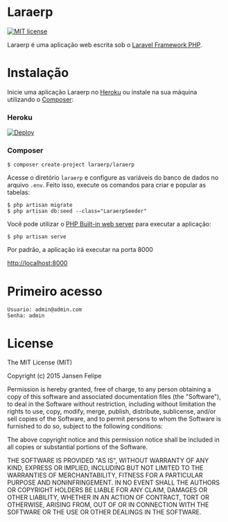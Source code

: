 # Laraerp

[![MIT license](https://img.shields.io/dub/l/vibe-d.svg)](http://opensource.org/licenses/MIT)

Laraerp é uma aplicação web escrita sob o [Laravel Framework PHP](http://laravel.com).

# Instalação

Inicie uma aplicação Laraerp no [Heroku](https://www.heroku.com/) ou instale na sua máquina utilizando o [Composer](https://getcomposer.org/):

### Heroku

[![Deploy](https://www.herokucdn.com/deploy/button.png)](https://heroku.com/deploy?template=https://github.com/laraerp/laraerp/tree/develop)

### Composer

```shell
$ composer create-project laraerp/laraerp
```

Acesse o diretório `laraerp` e configure as variáveis do banco de dados no arquivo `.env`. Feito isso, execute os comandos para criar e popular as tabelas:

```shell
$ php artisan migrate
$ php artisan db:seed --class="LaraerpSeeder"
```

Você pode utilizar o [PHP Built-in web server](http://php.net/manual/en/features.commandline.webserver.php) para executar a aplicação:

```shell
$ php artisan serve
```

Por padrão, a aplicação irá executar na porta 8000

[http://localhost:8000](http://localhost:8000)

# Primeiro acesso

    Usuario: admin@admin.com
    Senha: admin

# License

The MIT License (MIT)

Copyright (c) 2015 Jansen Felipe

Permission is hereby granted, free of charge, to any person obtaining a copy
of this software and associated documentation files (the "Software"), to deal
in the Software without restriction, including without limitation the rights
to use, copy, modify, merge, publish, distribute, sublicense, and/or sell
copies of the Software, and to permit persons to whom the Software is
furnished to do so, subject to the following conditions:

The above copyright notice and this permission notice shall be included in
all copies or substantial portions of the Software.

THE SOFTWARE IS PROVIDED "AS IS", WITHOUT WARRANTY OF ANY KIND, EXPRESS OR
IMPLIED, INCLUDING BUT NOT LIMITED TO THE WARRANTIES OF MERCHANTABILITY,
FITNESS FOR A PARTICULAR PURPOSE AND NONINFRINGEMENT. IN NO EVENT SHALL THE
AUTHORS OR COPYRIGHT HOLDERS BE LIABLE FOR ANY CLAIM, DAMAGES OR OTHER
LIABILITY, WHETHER IN AN ACTION OF CONTRACT, TORT OR OTHERWISE, ARISING FROM,
OUT OF OR IN CONNECTION WITH THE SOFTWARE OR THE USE OR OTHER DEALINGS IN
THE SOFTWARE.
